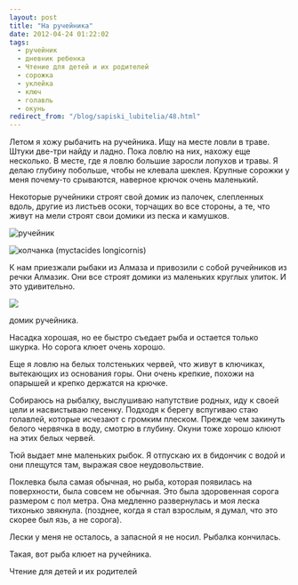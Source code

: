 ```yaml
---
layout: post
title: "На ручейника"
date: 2012-04-24 01:22:02
tags:
  - ручейник
  - дневник ребенка
  - Чтение для детей и их родителей
  - сорожка
  - уклейка
  - ключ
  - голавль
  - окунь
redirect_from: "/blog/sapiski_lubitelia/48.html"
---
```

Летом я хожу рыбачить на ручейника. Ищу на месте ловли в траве. Штуки
две-три найду и ладно. Пока ловлю на них, нахожу еще несколько. В месте,
где я ловлю большие заросли лопухов и травы. Я делаю глубину побольше,
чтобы не клевала шеклея. Крупные сорожки у меня почему-то срываются,
наверное крючок очень маленький.

Некоторые ручейники строят свой домик из палочек, слепленных вдоль,
другие из листьев осоки, торчащих во все стороны, а те, что живут на
мели строят свои домики из песка и камушков.

![ручейник](http://fishingguru.ru/uploads/images/00/00/01/2013/06/08/2ea25c.jpg)

![колчанка  (myctacides
longicornis)](http://fishingguru.ru/uploads/images/00/00/01/2013/11/29/909a921e1f.jpg)

К нам приезжали рыбаки из Алмаза и привозили с собой ручейников из речки
Алмазик. Они все строят домики из маленьких круглых улиток. И это
удивительно.

![](http://fishingguru.ru/uploads/images/00/00/01/2013/11/29/e59e9d9bd2.jpg)

домик ручейника.

Насадка хорошая, но ее быстро съедает рыба и остается только шкурка. Но
сорога клюет очень хорошо.

Еще я ловлю на белых толстеньких червей, что живут в ключиках,
вытекающих из основания горы. Они очень крепкие, похожи на опарышей и
крепко держатся на крючке.

Собираюсь на рыбалку, выслушиваю напутствие родных, иду к своей цели и
насвистываю песенку. Подходя к берегу вспугиваю стаю голавлей, которые
исчезают с громким плеском. Прежде чем закинуть белого червячка в воду,
смотрю в глубину. Окуни тоже хорошо клюют на этих белых червей.

Тюй выдает мне маленьких рыбок. Я отпускаю их в бидончик с водой и они
плещутся там, выражая свое неудовольствие.

Поклевка была самая обычная, но рыба, которая появилась на поверхности,
была совсем не обычная. Это была здоровенная сорога размером с пол
метра. Она медленно развернулась и моя леска тихонько звякнула.
(позднее, когда я стал взрослым, я думал, что это скорее был язь, а не
сорога).

Лески у меня не осталось, а запасной я не носил. Рыбалка кончилась.

Такая, вот рыба клюет на ручейника.

Чтение для детей и их родителей
